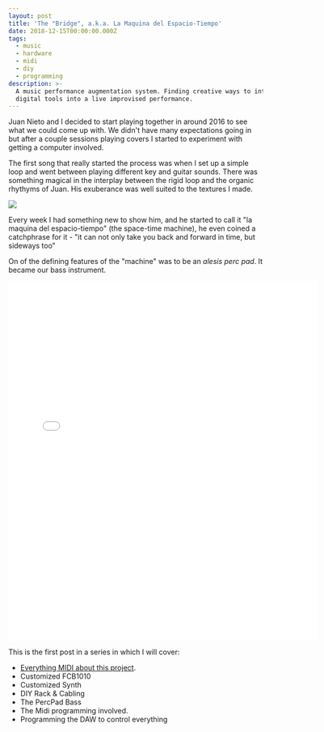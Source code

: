 ```yaml
---
layout: post
title: 'The "Bridge", a.k.a. La Maquina del Espacio-Tiempo'
date: 2018-12-15T00:00:00.000Z
tags:
  - music
  - hardware
  - midi
  - diy
  - programming
description: >-
  A music performance augmentation system. Finding creative ways to integrate
  digital tools into a live improvised performance.
---
```


Juan Nieto and I decided to start playing together in around 2016 to see what we could come up with. We didn't have many expectations going in but after a couple sessions playing covers I started to experiment with getting a computer involved.

The first song that really started the process was when I set up a simple loop and went between playing different key and guitar sounds. There was something magical in the interplay between the rigid loop and the organic rhythyms of Juan. His exuberance was well suited to the textures I made.

<img src="https://www.dropbox.com/s/vrd2mdn3ykwkktc/2018-07-01%2015.52.19%20-%20Copy.jpg?raw=1" class="post-img">

Every week I had something new to show him, and he started to call it "la maquina del espacio-tiempo" (the space-time machine), he even coined a catchphrase for it - "it can not only take you back and forward in time, but sideways too"

On of the defining features of the "machine" was to be an _alesis perc pad_. It became our bass instrument.

<iframe class='insta-iframe' src="//www.instagram.com/p/BlgGenznyRm/embed/" width="612" height="710" frameborder="0" scrolling="no" allowtransparency="true"></iframe>

This is the first post in a series in which I will cover:

- [Everything MIDI about this project](/Tech/087_Midi_bridge/).
- Customized FCB1010
- Customized Synth
- DIY Rack & Cabling
- The PercPad Bass
- The Midi programming involved.
- Programming the DAW to control everything
